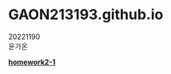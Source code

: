 # GAON213193.github.io

20221190    
윤가온

<p></p>

[**homework2-1**](https://github.com/GAON213193/GAON213193.github.io/blob/main/homework%201.html)
